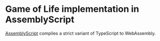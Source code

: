 # Game of Life implementation in AssemblyScript

[AssemblyScript](https://www.assemblyscript.org/) compiles a strict variant of TypeScript to WebAssembly. 
